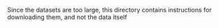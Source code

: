 Since the datasets are too large, this directory contains instructions for downloading them, and not the data itself

